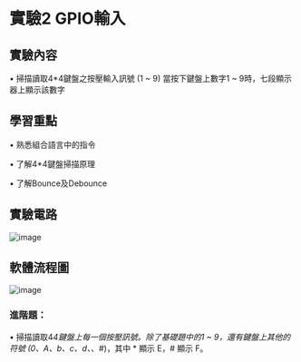 # 實驗2 GPIO輸入
## 實驗內容
• 掃描讀取4*4鍵盤之按壓輸入訊號 (1 ~ 9)
當按下鍵盤上數字1 ~ 9時，七段顯示器上顯示該數字
## 學習重點
• 熟悉組合語言中的指令

• 了解4*4鍵盤掃描原理

• 了解Bounce及Debounce

## 實驗電路
![image](https://github.com/conner1231230/Microprocessor-and-Interface-Design/assets/94916111/11fc1b3c-a560-4b47-af31-f5df303fd9f0)

## 軟體流程圖
![image](https://github.com/conner1231230/Microprocessor-and-Interface-Design/assets/94916111/a6329f2a-43b3-4441-9b73-8abd510d4649)


### 進階題：
• 掃描讀取4*4鍵盤上每一個按壓訊號。除了基礎題中的1 ~ 9，還有鍵盤上其他的符號 (0、A、b、c、d、*、#)，其中 * 顯示 E，# 顯示 F。

